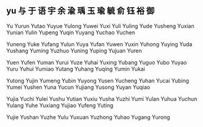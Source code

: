 yu  与 于 语 宇 余 渝 瑀 玉 瑜 毓 俞 钰 裕 御
---

Yu Yurun Yutao Yuyue Yulong Yuwei Yuxi Yuli Yuling Yude Yusheng Yuxian Yunian Yulin Yupeng Yuqin Yuyang Yuchao Yuchen 

Yuneng Yuke Yufang Yulun Yuya Yufan Yuwen Yuxin Yuhong Yuying Yuda Yushang Yuming Yuzhuo Yuning Yuping Yujuan Yuren 

Yuen Yufen Yuman Yurui Yuze Yuhai Yuxing Yubang Yuguo Yubo  Yuyao Yuru Yuhui Yumiao Yutang Yuhang Yuqing Yumin Yukai 

Yutong Yujin Yumeng Yubin Yuyong Yusen Yucheng Yuhan Yucai Yubing Yumei Yushen Yuna Yucun Yujiang Yusong Yuyan Yuqiao 

Yujia Yuchi Yulei Yushu Yutian Yuxiu Yusha Yuzhi Yumi Yulan Yuhua Yuchun Yulang Yuhe Yuxiang Yujiao Yufeng Yuting 

Yujie Yushan Yuzhe Yulu Yuxuan Yuzhong Yuhao Yugang Yurong  
